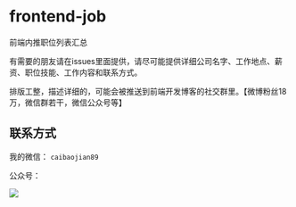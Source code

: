 # frontend-job

前端内推职位列表汇总

有需要的朋友请在issues里面提供，请尽可能提供详细公司名字、工作地点、薪资、职位技能、工作内容和联系方式。

排版工整，描述详细的，可能会被推送到前端开发博客的社交群里。【微博粉丝18万，微信群若干，微信公众号等】

## 联系方式

我的微信： ```caibaojian89```

公众号：

![](http://caibaojian.com/d/uploads/2015/02/qrcode_for_gh_b996afb36a33_344.jpg)

